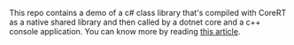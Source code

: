 This repo contains a demo of a c# class library that's compiled with CoreRT as a native shared library and then called by a dotnet core and a c++ console application. You can know more by reading [this article](https://dev.to/encrypt0r/writing-native-libraries-in-c-3kl).
